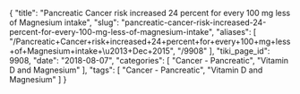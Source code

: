 {
    "title": "Pancreatic Cancer risk increased 24 percent for every 100 mg less of Magnesium intake",
    "slug": "pancreatic-cancer-risk-increased-24-percent-for-every-100-mg-less-of-magnesium-intake",
    "aliases": [
        "/Pancreatic+Cancer+risk+increased+24+percent+for+every+100+mg+less+of+Magnesium+intake+\u2013+Dec+2015",
        "/9908"
    ],
    "tiki_page_id": 9908,
    "date": "2018-08-07",
    "categories": [
        "Cancer - Pancreatic",
        "Vitamin D and Magnesium"
    ],
    "tags": [
        "Cancer - Pancreatic",
        "Vitamin D and Magnesium"
    ]
}